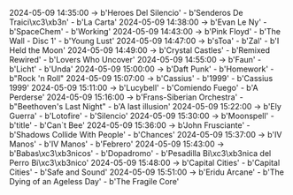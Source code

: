 2024-05-09 14:35:00 -> b'Heroes Del Silencio' - b'Senderos De Traici\xc3\xb3n' - b'La Carta'
2024-05-09 14:38:00 -> b'Evan Le Ny' - b'SpaceChem' - b'Working'
2024-05-09 14:43:00 -> b'Pink Floyd' - b'The Wall - Disc 1' - b'Young Lust'
2024-05-09 14:47:00 -> b'sToa' - b'Zal' - b'I Held the Moon'
2024-05-09 14:49:00 -> b'Crystal Castles' - b'Remixed Rewired' - b'Lovers Who Uncover'
2024-05-09 14:55:00 -> b'Faun' - b'Licht' - b'Unda'
2024-05-09 15:00:00 -> b'Daft Punk' - b'Homework' - b"Rock 'n Roll"
2024-05-09 15:07:00 -> b'Cassius' - b'1999' - b'Cassius 1999'
2024-05-09 15:11:00 -> b'Lucybell' - b'Comiendo Fuego' - b'A Perderse'
2024-05-09 15:16:00 -> b'Frans-Siberian Orchestra' - b"Beethoven's Last Night" - b'A last illusion'
2024-05-09 15:22:00 -> b'Ely Guerra' - b'Lotofire' - b'Silencio'
2024-05-09 15:30:00 -> b'Moonspell' - b'title' - b'Can`t Bee'
2024-05-09 15:36:00 -> b'John Frusciante' - b'Shadows Collide With People' - b'Chances'
2024-05-09 15:37:00 -> b'IV Manos' - b'IV Manos' - b'Febrero'
2024-05-09 15:43:00 -> b'Babas\xc3\xb3nicos' - b'Dopadromo' - b'Pesadilla Bi\xc3\xb3nica del Perro Bi\xc3\xb3nico'
2024-05-09 15:48:00 -> b'Capital Cities' - b'Capital Cities' - b'Safe and Sound'
2024-05-09 15:51:00 -> b'Eridu Arcane' - b'The Dying of an Ageless Day' - b'The Fragile Core'
